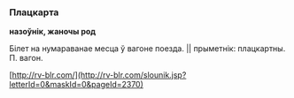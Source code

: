 ### Плацкарта
**назоўнік, жаночы род**

Білет на нумараванае месца ў вагоне поезда. || прыметнік: плацкартны. П. вагон.

<a rel="author">[http://rv-blr.com/](http://rv-blr.com/slounik.jsp?letterId=0&maskId=0&pageId=2370)</a>
